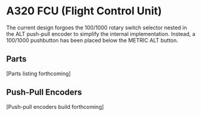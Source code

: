 # A320 FCU (Flight Control Unit)

The current design forgoes the 100/1000 rotary switch selector nested in the ALT push-pull encoder to simplify the internal implementation. Instead, a 100/1000 pushbutton has been placed below the METRIC ALT button.

## Parts
[Parts listing forthcoming]

## Push-Pull Encoders
[Push-pull encoders build forthcoming]